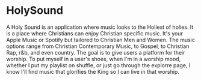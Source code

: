 # HolySound

A Holy Sound is an application where music looks to the Holiest of holies. It is a place where Christians can enjoy Christian specific music. It's your Apple Music or Spotify but tailored to Christian Men and Women. The music options range from Christian Contemporary Music, to Gospel, to Christian Rap, r&b, and even country. The goal is to give users a platform for their worship. To put myself in a user's shoes, when I'm in a worship mood, whether I put my playlist on shuffle, or just go through the explorre page, I know I'll find music that glorifies the King so I can live in that worship. 
